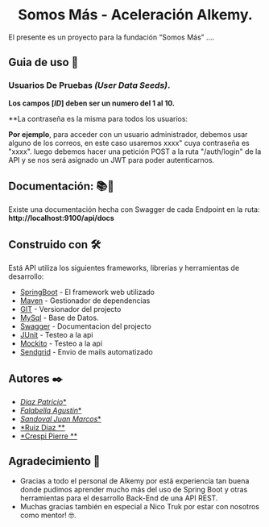 <div align="center">
  <h1>Somos Más - Aceleración Alkemy.</h1>
</div>
El presente es un proyecto para la fundación “Somos Más” ....


## Guia de uso 📖




### Usuarios De Pruebas *(User Data Seeds)*.




**Los campos [*ID*] deben ser un numero del 1 al 10.**

**La contraseña es la misma para todos los usuarios: 

**Por ejemplo**, para acceder con un usuario administrador, debemos usar alguno de los correos, en este caso usaremos xxxx" cuya contraseña es "xxxx".
luego debemos hacer una petición POST a la ruta "/auth/login" de la API y se nos será asignado un JWT para poder autenticarnos.

## Documentación: 📚📖

Existe una documentación hecha con Swagger de cada Endpoint en la ruta: **http://localhost:9100/api/docs**

## Construido con 🛠️

Está API utiliza los siguientes frameworks, librerias y herramientas de desarrollo:

* [SpringBoot](https://spring.io/) - El framework web utilizado
* [Maven](https://maven.apache.org/) - Gestionador de dependencias
* [GIT](https://git-scm.com/) - Versionador del projecto
* [MySql](https://www.mysql.com/) - Base de Datos.
* [Swagger](https://swagger.io/) - Documentacion del projecto
* [JUnit](https://junit.org/junit5/) - Testeo a la api
* [Mockito](https://site.mockito.org/) - Testeo a la api
* [Sendgrid](https://sendgrid.com/) - Envio de mails automatizado


## Autores ✒️

* [*Diaz Patricio**](https://github.com/patriciodanielDiaz)
* [*Falabella Agustin**](https://github.com/AgustinFalabella)
* [*Sandoval Juan Marcos**](https://github.com/juanmarcossandoval)
* [*Ruiz Diaz **](https://github.com/enzoruizdiaz)
* [*Crespi Pierre **](https://github.com/Jpierre98)


## Agradecimiento 🎁

* Gracias a todo el personal de Alkemy por está experiencia tan buena donde pudimos aprender mucho más del uso de Spring Boot y otras herramientas para el desarrollo Back-End de una API REST.
* Muchas gracias también en especial a Nico Truk por estar con nosotros como mentor! 🤓.
